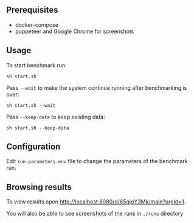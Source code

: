 ## Prerequisites

* docker-compose
* puppeteer and Google Chrome for screenshots


## Usage

To start benchmark run:
```
sh start.sh
```
Pass `--wait` to make the system continue running after benchmarking is over:
```
sh start.sh --wait
```
Pass `--keep-data` to keep existing data:
```
sh start.sh --keep-data
```


## Configuration

Edit `run-parameters.env` file to change the parameters of the benchmark run.


## Browsing results

To view results open [http://localhost:8080/d/65gjqY3Mk/main?orgId=1](http://localhost:8080/d/65gjqY3Mk/main?orgId=1).

You will also be able to see screenshots of the runs in `./runs` directory
